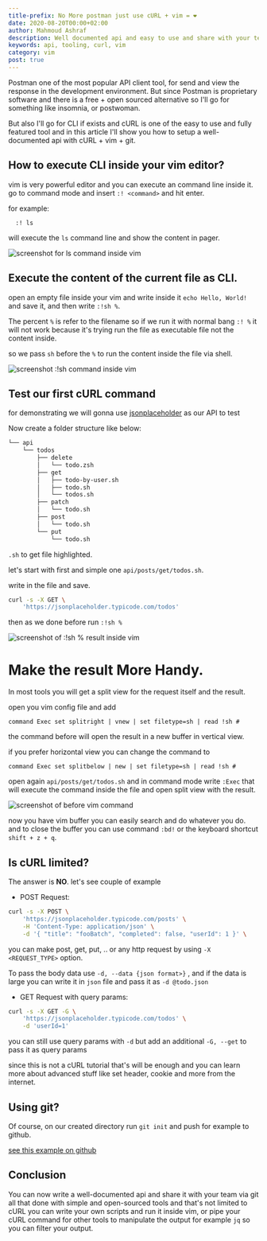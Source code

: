 ```yaml
---
title-prefix: No More postman just use cURL + vim = ❤
date: 2020-08-20T00:00+02:00
author: Mahmoud Ashraf
description: Well documented api and easy to use and share with your team with simple tools cURL + vim + git (optional)
keywords: api, tooling, curl, vim
category: vim
post: true
---
```


Postman one of the most popular API client tool, for send and view the response
in the development environment. But since Postman is proprietary software and
there is a free + open sourced alternative so I'll go for something
like insomnia, or postwoman.

But also I'll go for CLI if exists and cURL is one of
the easy to use and fully featured tool and in this article I'll show you how
to setup a well-documented api with cURL + vim + git.

## How to execute CLI inside your vim editor?

vim is very powerful editor and you can execute an command line
inside it. go to command mode and insert `:! <command>` and hit enter.

for example:

```vim
  :! ls
```

will execute the `ls` command line and show the content
in pager.

![screenshot for ls command inside vim](/blog/no-more-postman-just-curl-and-vim/screen.jpeg)

## Execute the content of the current file as CLI.

open an empty file inside your vim and write inside it `echo Hello, World!` and save it,
and then write `:!sh %`.

The percent `%` is refer to the filename so if we run it with normal bang `:! %`
it will not work because it's trying run the file as executable file not the content inside.

so we pass `sh` before the `%` to run the content inside the file via shell.

![screenshot :!sh command inside vim](/blog/no-more-postman-just-curl-and-vim/screen1.jpeg)

## Test our first cURL command

for demonstrating we will gonna use [jsonplaceholder](https://jsonplaceholder.typicode.com/) as our API to test

Now create a folder structure like below:

```bash
└── api
    └── todos
        ├── delete
        │   └── todo.zsh
        ├── get
        │   ├── todo-by-user.sh
        │   ├── todo.sh
        │   └── todos.sh
        ├── patch
        │   └── todo.sh
        ├── post
        │   └── todo.sh
        └── put
            └── todo.sh
```

`.sh` to get file highlighted.

let's start with first and simple one `api/posts/get/todos.sh`.

write in the file and save.

```bash
curl -s -X GET \
	'https://jsonplaceholder.typicode.com/todos'
```

then as we done before run `:!sh %`

![screenshot of :!sh % result inside vim](/blog/no-more-postman-just-curl-and-vim/screen2.jpeg)

# Make the result More Handy.

In most tools you will get a split view for the request itself
and the result.

open you vim config file and add

```vim
command Exec set splitright | vnew | set filetype=sh | read !sh #
```

the command before will open the result in a new buffer in vertical view.

if you prefer horizontal view you can change the command to

```vim
command Exec set splitbelow | new | set filetype=sh | read !sh #
```

open again `api/posts/get/todos.sh` and in command mode write `:Exec`
that will execute the command inside the file and open split view with the result.

![screenshot of before vim command](/blog/no-more-postman-just-curl-and-vim/screen3.jpeg)

now you have vim buffer you can easily search and do whatever you do. and to close the buffer you can use
command `:bd!` or the keyboard shortcut `shift + z + q`.

## Is cURL limited?

The answer is **NO**.
let's see couple of example

- POST Request:

```bash
curl -s -X POST \
	'https://jsonplaceholder.typicode.com/posts' \
	-H 'Content-Type: application/json' \
	-d '{ "title": "fooBatch", "completed": false, "userId": 1 }' \
```

you can make post, get, put, .. or any http request by using `-X <REQUEST_TYPE>` option.

To pass the body data use `-d, --data {json format>}` , and if the data is large
you can write it in `json` file and pass it as `-d @todo.json`

- GET Request with query params:

```bash
curl -s -X GET -G \
	'https://jsonplaceholder.typicode.com/todos' \
	-d 'userId=1'
```

you can still use query params with `-d` but add an additional `-G, --get` to pass it as query params

since this is not a cURL tutorial that's will be enough and you
can learn more about advanced stuff like set header, cookie and more from the internet.

## Using git?

Of course, on our created directory run `git init` and push for example to github.

[see this example on github](https://github.com/22mahmoud/vim-curl-demo)

## Conclusion

You can now write a well-documented api and share it with your team via git
all that done with simple and open-sourced tools and that's not limited to cURL
you can write your own scripts and run it inside vim, or pipe your cURL command for other
tools to manipulate the output for example `jq` so you can filter your output.
